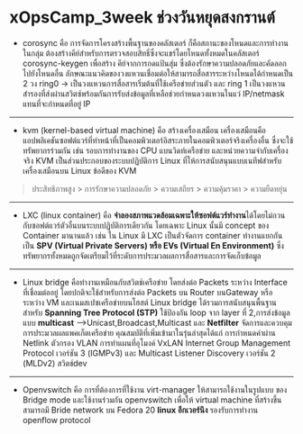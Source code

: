# xOpsCamp_3week ช่วงวันหยุดสงกรานต์ 
* corosync คือ การจัดการโครงสร้างพื้นฐานของคลัสเตอร์ ก็คือสถานะของโหนดและการทำงานในกลุ่ม ต้องสร้างคีย์สำหรับการตรวจสอบสิทธิ์ซึ่งจะแชร์โดยโหนดทั้งหมดในคลัสเตอร์ corosync-keygen เพื่อสร้าง
คีย์จากการกดแป้นสุ่ม ซึ่งต้องรักษาความปลอดภัยและคัดลอกไปยังโหนดอื่น ลักษณะแนวคิดของวงแหวนเชื่อมต่อให้สามารถสื่อสารระหว่างโหนดได้กำหนดเป็น 2 วง ring0 -> เป็นวงแหวนการสื่อสารเริ่มต้นที่ใช้เครือข่ายส่วนตัว และ
ring 1 เป็นวงแหวนสำรองที่ส่งผ่านสวิตซ์พร้อมกันการรับส่งข้อมูลที่เหลือช่วยกำหนดวงแหวนในแว่ IP/netmask แทนที่จะกำหนดที่อยู่ IP 
-------------------------------------------------------------------------------------------------------------
* kvm (kernel-based virtual machine) คือ สร้างเครื่องเสมือน เครื่องเสมือนคือแอปพลิเคชันซอฟต์แวร์ที่ทำหน้าที่เป็นคอมพิวเตอร์อิสระภายในคอมพิวเตอร์จริงเครื่องอื่น ซึ่งจะใช้ทรัพยากรร่วมกัน เช่น รอบการทำงานของ CPU แบนวิดท์เครือข่าย และหน่วยความจำกับเครื่องจริง KVM เป็นส่วนประกอบของระบบปฏิบัติการ Linux 
ที่ให้การสนับสนุนแบบเนทีฟสำหรับเครื่องเสมือนบน Linux ข้อดีของ KVM 
> ประสิทธิภาพสูง > การรักษาความปลอดภัย > ความเสถียร > ความคุ้มราคา > ความยืดหยุ่น 
-------------------------------------------------------------------------------------------------------------
* LXC (linux container) คือ **จำลองสภาพแวดล้อมเฉพาะให้ซอฟต์แวร์ทำงาน**ได้โดยไม่กวนกับซอฟต์แวร์ตัวอื่นบนระบบปฏิบัติการเดียวกัน 
โดยเฉพาะ Linux นั้นมี concept ของ Container มานานแล้ว เช่น ใน Linux มี LXC เป็นตัวจัดการ 
container ทำงานแยกกันเป็น **SPV (Virtual Private Servers) หรือ EVs (Virtual En Environment)**
 ซึ่งทรัพยากรทั้งหมดถูกจัดเตรียมไว้ที่ระดับการประมวลผลการสื่อสารและการจัดเก็บข้อมูล
-------------------------------------------------------------------------------------------------------------
* Linux bridge คือทำงานเหมือนกับสวิตช์เครือข่าย โดยส่งต่อ Packets ระหว่าง Interface ที่เชื่อมต่ออยู่ 
โดยปกติจะใช้สำหรับการส่งต่อ Packets บน Router บนGateway หรือระหว่าง VM และเนมสเปซเครือข่ายบนโฮสต์ 
Linux bridge ได้รวมการสนับสนุนพื้นฐานสำหรับ **Spanning Tree Protocol (STP)** ใช้ป้องกัน loop จาก layer ที่ 2,การส่งข้อมูลแบบ **multicast** -->Unicast,Broadcast,Multicast
และ **Netfilter** จัดการและควบคุมการประมวลผลแพคเก็ตเครือข่าย
คุณสมบัติที่เพิ่มเข้ามาในรุ่นล่าสุดได้แก่ การกำหนดค่าผ่าน Netlink ตัวกรอง VLAN การทำแผนที่อุโมงค์ VxLAN Internet Group Management Protocol เวอร์ชัน 3 (IGMPv3) และ Multicast Listener Discovery 
เวอร์ชัน 2 (MLDv2) สวิตช์dev
-------------------------------------------------------------------------------------------------------------
* Openvswitch  คือ การที่ต้องการที่ใช้งาน virt-manager ให้สามารถใช้งานในรูปแบบ
ของ Bridge mode และใช้งานร่วมกัน openvswitch
เพื่อให้ virtual machine ที่สร้างขึ้นสามารถมี Bride network 
บน Fedora 20 **linux อีกเวอร์นึง**
รองรับการทำงาน openflow protocol
